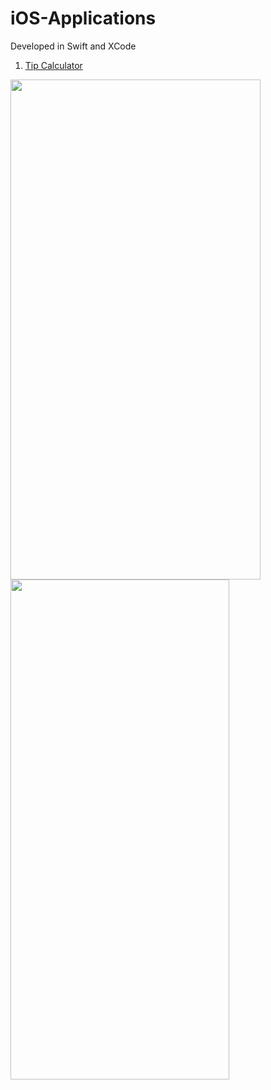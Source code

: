# iOS-Applications
Developed in Swift and XCode

1. [Tip Calculator](https://github.com/Quananhle/iOS-Applications/tree/main/Tip)

<p float="left">
<a href="Pictures/Hnet-image.gif"><img src="Pictures/Hnet-image.gif" align="center" height="800" width="400"></a>
<kbd><a href="Pictures/main_page.png"><img src="Pictures/main_page.png" height="800" width="350" ></a></kbd>
</p>
<!--

2. [Distance Converter](https://github.com/Quananhle/OOP-JAVA-and-Android-App-Developer/tree/master/Android-App-Developer/App/DistanceConverter)

<p float="left">
<a href="App/pictures/converter_vertical.gif"><img src="App/pictures/converter_vertical.gif" height="750" width="350"></a>
<a href="App/pictures/converter_horizontal.gif"><img src="App/pictures/converter_horizontal.gif" height="330" width="590"></a>
</p>

The app that allows the user to select either ```Miles-to-Kilometers``` or ```Kilometers-to-Miles``` conversions.
  
3. [Multi-Note Pad](https://github.com/Quananhle/OOP-JAVA-and-Android-App-Developer/tree/master/Android-App-Developer/App/MultiNotesApp)        

<a href="App/pictures/multi_notes.gif"><img src="App/pictures/multi_notes.gif" height="750" width="350"></a>

Uses: ```RecyclerView```, ```Multi-Activity```, ```JSON File```, ```Option-Menus```

This app allows the creation and maintenance of multiple notes. Any number of notes are allowed (including no notes at all). Notes are made up of a title, a note text, and a last-update time.

4. [Stock Watch](https://github.com/Quananhle/OOP-JAVA-and-Android-App-Development/tree/master/Android-App-Developer/App/StockWatch)   

<a href="App/pictures/stock_watch.gif"><img src="App/pictures/stock_watch.gif" height="750" width="350"></a>

Uses: ```Internet API```, ```RecyclerView```, ```Option-Menus```, ```Multi-threads```, ```JSON Data```, ```Swipe-Refresh```, ```Dialogs```, ```SQLite Database```

This app allows the user to display a sorted list of selected stocks. List entries include the stock symbol (and company name), the current price, the daily price change amount and price percent change.

5. [Know Your Government](https://github.com/Quananhle/OOP-and-Android-App-Development/tree/master/Android-App-Developer/App/knowyourgovernment)   

<p float="left">
<a href="App/pictures/government_vertical.gif"><img src="App/pictures/government_vertical.gif" height="750" width="350"></a>
<a href="App/pictures/government_vertical_1.gif"><img src="App/pictures/government_vertical_1.gif" height="750" width="350"></a>
<a href="App/pictures/government_horizontal.gif"><img src="App/pictures/government_horizontal.gif" height="360" width="730"></a>
</p>

Uses: ```Location Services```, ```Internet API```, ```Google APIs```, ```Images```, ```Picasso Library```, ```Implicit Intents```, ```TextView Links```, ```RecyclerView```, ```JSON Data```

This app will acquire and display an interactive list of political officials that representthe current location (or aspecified location)at each level of government. 

__Note__: The app is completely developed on 2020 after the Election Day 11/03/2020

6. [News Gateway](https://github.com/Quananhle/OOP-and-Android-App-Development/tree/master/Android-App-Developer/App/NewsGateway)   

<a href="App/pictures/news.gif"><img src="App/pictures/news.gif" height="750" width="350"></a>

Uses: ```Service```, ```Broadcasts & Receivers```, ```Drawer Layout```, ```Fragments```, ```ViewPager```, ```Implicit Intents```, ```TextView Links```, ```RecyclerView```, ```Internet API```, ```NEWS API```, ```JSON Data```

This app displays current news articles from a wide variety of news sources covering a range of news categories.

⭐️ From [Quan](https://github.com/Quananhle) with :sparkling_heart: 
<img align="right" width="75" height="20" src="https://visitor-badge.glitch.me/badge?page_id=quananhle.iOS-Applications">

